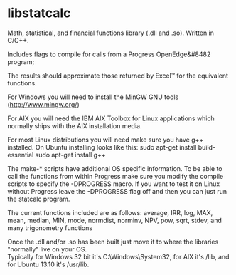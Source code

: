 libstatcalc
===========

Math, statistical, and financial functions library (.dll and .so).  Written in C/C++.

Includes flags to compile for calls from a Progress OpenEdge&#8482 program;

The results should approximate those returned by Excel&#8482; for the equivalent functions.

For Windows you will need to install the MinGW GNU tools (http://www.mingw.org/)

For AIX you will need the IBM AIX Toolbox for Linux applications which normally ships with the AIX installation media.

For most Linux distributions you will need make sure you have g++ installed.  On Ubuntu installing looks like this:
sudo apt-get install build-essential 
sudo apt-get install g++

The make-* scripts have additional OS specific information.  To be able to call the functions from within Progress 
make sure you modify the compile scripts to specify the -DPROGRESS macro.  If you want to test it on Linux without 
Progress leave the -DPROGRESS flag off and then you can just run the statcalc program. 

The current functions included are as follows: average, IRR, log, MAX, mean, median, MIN, mode,
normdist, norminv, NPV, pow, sqrt, stdev, and many trigonometry functions

Once the .dll and/or .so has been built just move it to where the libraries "normally" live on your OS.  
Typically for Windows 32 bit it's C:\Windows\System32, for AIX it's /lib, and for Ubuntu 13.10 it's /usr/lib.



